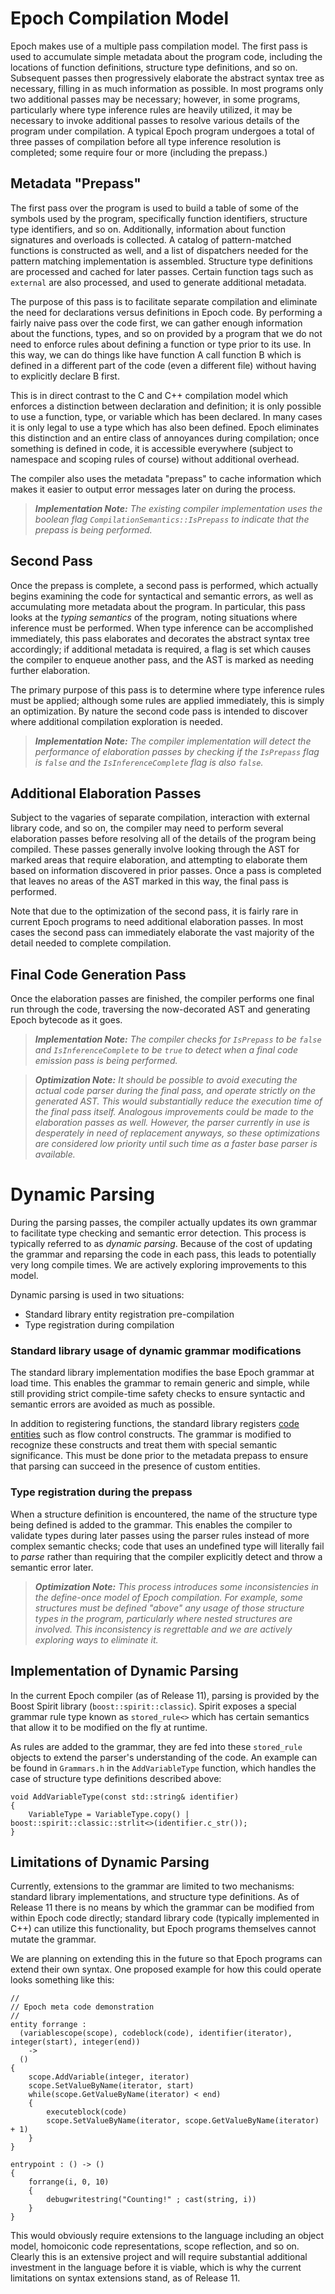 # Epoch Compilation Model #
Epoch makes use of a multiple pass compilation model. The first pass is used to accumulate simple metadata about the program code, including the locations of function definitions, structure type definitions, and so on. Subsequent passes then progressively elaborate the abstract syntax tree as necessary, filling in as much information as possible. In most programs only two additional passes may be necessary; however, in some programs, particularly where type inference rules are heavily utilized, it may be necessary to invoke additional passes to resolve various details of the program under compilation. A typical Epoch program undergoes a total of three passes of compilation before all type inference resolution is completed; some require four or more (including the prepass.)

## Metadata "Prepass" ##
The first pass over the program is used to build a table of some of the symbols used by the program, specifically function identifiers, structure type identifiers, and so on. Additionally, information about function signatures and overloads is collected. A catalog of pattern-matched functions is constructed as well, and a list of dispatchers needed for the pattern matching implementation is assembled. Structure type definitions are processed and cached for later passes. Certain function tags such as `external` are also processed, and used to generate additional metadata.

The purpose of this pass is to facilitate separate compilation and eliminate the need for declarations versus definitions in Epoch code. By performing a fairly naive pass over the code first, we can gather enough information about the functions, types, and so on provided by a program that we do not need to enforce rules about defining a function or type prior to its use. In this way, we can do things like have function A call function B which is defined in a different part of the code (even a different file) without having to explicitly declare B first.

This is in direct contrast to the C and C++ compilation model which enforces a distinction between declaration and definition; it is only possible to use a function, type, or variable which has been declared. In many cases it is only legal to use a type which has also been defined. Epoch eliminates this distinction and an entire class of annoyances during compilation; once something is defined in code, it is accessible everywhere (subject to namespace and scoping rules of course) without additional overhead.

The compiler also uses the metadata "prepass" to cache information which makes it easier to output error messages later on during the process.

> _**Implementation Note:** The existing compiler implementation uses the boolean flag `CompilationSemantics::IsPrepass` to indicate that the prepass is being performed._


## Second Pass ##
Once the prepass is complete, a second pass is performed, which actually begins examining the code for syntactical and semantic errors, as well as accumulating more metadata about the program. In particular, this pass looks at the _typing semantics_ of the program, noting situations where inference must be performed. When type inference can be accomplished immediately, this pass elaborates and decorates the abstract syntax tree accordingly; if additional metadata is required, a flag is set which causes the compiler to enqueue another pass, and the AST is marked as needing further elaboration.

The primary purpose of this pass is to determine where type inference rules must be applied; although some rules are applied immediately, this is simply an optimization. By nature the second code pass is intended to discover where additional compilation exploration is needed.

> _**Implementation Note:** The compiler implementation will detect the performance of elaboration passes by checking if the `IsPrepass` flag is `false` and the `IsInferenceComplete` flag is also `false`._


## Additional Elaboration Passes ##
Subject to the vagaries of separate compilation, interaction with external library code, and so on, the compiler may need to perform several elaboration passes before resolving all of the details of the program being compiled. These passes generally involve looking through the AST for marked areas that require elaboration, and attempting to elaborate them based on information discovered in prior passes. Once a pass is completed that leaves no areas of the AST marked in this way, the final pass is performed.

Note that due to the optimization of the second pass, it is fairly rare in current Epoch programs to need additional elaboration passes. In most cases the second pass can immediately elaborate the vast majority of the detail needed to complete compilation.


## Final Code Generation Pass ##
Once the elaboration passes are finished, the compiler performs one final run through the code, traversing the now-decorated AST and generating Epoch bytecode as it goes.

> _**Implementation Note:** The compiler checks for `IsPrepass` to be `false` and `IsInferenceComplete` to be `true` to detect when a final code emission pass is being performed._

> _**Optimization Note:** It should be possible to avoid executing the actual code parser during the final pass, and operate strictly on the generated AST. This would substantially reduce the execution time of the final pass itself. Analogous improvements could be made to the elaboration passes as well. However, the parser currently in use is desperately in need of replacement anyways, so these optimizations are considered low priority until such time as a faster base parser is available._


# Dynamic Parsing #
During the parsing passes, the compiler actually updates its own grammar to facilitate type checking and semantic error detection. This process is typically referred to as _dynamic parsing_. Because of the cost of updating the grammar and reparsing the code in each pass, this leads to potentially very long compile times. We are actively exploring improvements to this model.

Dynamic parsing is used in two situations:
  * Standard library entity registration pre-compilation
  * Type registration during compilation

### Standard library usage of dynamic grammar modifications ###
The standard library implementation modifies the base Epoch grammar at load time. This enables the grammar to remain generic and simple, while still providing strict compile-time safety checks to ensure syntactic and semantic errors are avoided as much as possible.

In addition to registering functions, the standard library registers [code entities](http://code.google.com/p/epoch-language/wiki/EntitySystem) such as flow control constructs. The grammar is modified to recognize these constructs and treat them with special semantic significance. This must be done prior to the metadata prepass to ensure that parsing can succeed in the presence of custom entities.

### Type registration during the prepass ###
When a structure definition is encountered, the name of the structure type being defined is added to the grammar. This enables the compiler to validate types during later passes using the parser rules instead of more complex semantic checks; code that uses an undefined type will literally fail to _parse_ rather than requiring that the compiler explicitly detect and throw a semantic error later.

> _**Optimization Note:** This process introduces some inconsistencies in the define-once model of Epoch compilation. For example, some structures must be defined "above" any usage of those structure types in the program, particularly where nested structures are involved. This inconsistency is regrettable and we are actively exploring ways to eliminate it._

## Implementation of Dynamic Parsing ##
In the current Epoch compiler (as of Release 11), parsing is provided by the Boost Spirit library (`boost::spirit::classic`). Spirit exposes a special grammar rule type known as `stored_rule<>` which has certain semantics that allow it to be modified on the fly at runtime.

As rules are added to the grammar, they are fed into these `stored_rule` objects to extend the parser's understanding of the code. An example can be found in `Grammars.h` in the `AddVariableType` function, which handles the case of structure type definitions described above:

```
void AddVariableType(const std::string& identifier)
{
	VariableType = VariableType.copy() | boost::spirit::classic::strlit<>(identifier.c_str());
}
```

## Limitations of Dynamic Parsing ##
Currently, extensions to the grammar are limited to two mechanisms: standard library implementations, and structure type definitions. As of Release 11 there is no means by which the grammar can be modified from within Epoch code directly; standard library code (typically implemented in C++) can utilize this functionality, but Epoch programs themselves cannot mutate the grammar.

We are planning on extending this in the future so that Epoch programs can extend their own syntax. One proposed example for how this could operate looks something like this:

```
//
// Epoch meta code demonstration
//
entity forrange :
  (variablescope(scope), codeblock(code), identifier(iterator), integer(start), integer(end))
    ->
  ()
{
    scope.AddVariable(integer, iterator)
    scope.SetValueByName(iterator, start)
    while(scope.GetValueByName(iterator) < end)
    {
        executeblock(code)
        scope.SetValueByName(iterator, scope.GetValueByName(iterator) + 1)
    }
}

entrypoint : () -> ()
{
    forrange(i, 0, 10)
    {
        debugwritestring("Counting!" ; cast(string, i))
    }
}
```

This would obviously require extensions to the language including an object model, homoiconic code representations, scope reflection, and so on. Clearly this is an extensive project and will require substantial additional investment in the language before it is viable, which is why the current limitations on syntax extensions stand, as of Release 11.